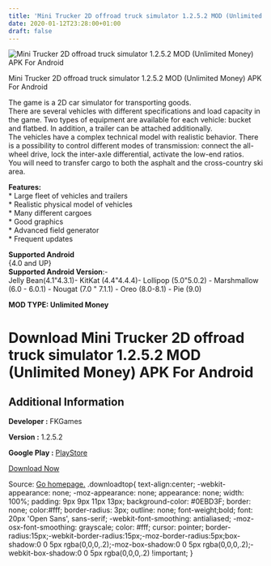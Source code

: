 ```yaml
---
title: 'Mini Trucker 2D offroad truck simulator 1.2.5.2 MOD (Unlimited Money) APK For Android'
date: 2020-01-12T23:28:00+01:00
draft: false
---
```


![Mini Trucker 2D offroad truck simulator 1.2.5.2 MOD (Unlimited Money) APK For Android](https://i0.wp.com/apkhome.net/wp-content/uploads/2020/01/Mini-Trucker-2D-offroad-truck-simulator-1.2.5.2-MOD-Unlimited-Money.png "Mini Trucker 2D offroad truck simulator 1.2.5.2 MOD (Unlimited Money) APK For Android")

  

Mini Trucker 2D offroad truck simulator 1.2.5.2 MOD (Unlimited Money) APK For Android

The game is a 2D car simulator for transporting goods.  
There are several vehicles with different specifications and load capacity in the game. Two types of equipment are available for each vehicle: bucket and flatbed. In addition, a trailer can be attached additionally.  
The vehicles have a complex technical model with realistic behavior. There is a possibility to control different modes of transmission: connect the all-wheel drive, lock the inter-axle differential, activate the low-end ratios.  
You will need to transfer cargo to both the asphalt and the cross-country ski area.

**Features:**  
\* Large fleet of vehicles and trailers  
\* Realistic physical model of vehicles  
\* Many different cargoes  
\* Good graphics  
\* Advanced field generator  
\* Frequent updates

**Supported Android**  
{4.0 and UP}  
**Supported Android Version**:-  
Jelly Bean(4.1"4.3.1)- KitKat (4.4"4.4.4)- Lollipop (5.0"5.0.2) - Marshmallow (6.0 - 6.0.1) - Nougat (7.0 " 7.1.1) - Oreo (8.0-8.1) - Pie (9.0)

**MOD TYPE: Unlimited Money**

Download Mini Trucker 2D offroad truck simulator 1.2.5.2 MOD (Unlimited Money) APK For Android
==============================================================================================

Additional Information
----------------------

**Developer :** FKGames

**Version :** 1.2.5.2

**Google Play :** [PlayStore](https://play.google.com/store/apps/details?id=com.fkgames.minitruckergame)

  

[Download Now](https://store4app.co/post/mini-trucker-2d-offroad-truck-simulator-1-2-5-2-mod-unlimited-money-apk-for-android_1578853447)

  
Source: [Go homepage.](https://store4app.co/post/mini-trucker-2d-offroad-truck-simulator-1-2-5-2-mod-unlimited-money-apk-for-android_1578853447) .downloadtop{ text-align:center; -webkit-appearance: none; -moz-appearance: none; appearance: none; width: 100%; padding: 9px 9px 11px 13px; background-color: #0EBD3F; border: none; color:#fff; border-radius: 3px; outline: none; font-weight;bold; font: 20px 'Open Sans', sans-serif; -webkit-font-smoothing: antialiased; -moz-osx-font-smoothing: grayscale; color: #fff; cursor: pointer; border-radius:15px;-webkit-border-radius:15px;-moz-border-radius:5px;box-shadow:0 0 5px rgba(0,0,0,.2);-moz-box-shadow:0 0 5px rgba(0,0,0,.2);-webkit-box-shadow:0 0 5px rgba(0,0,0,.2) !important; }